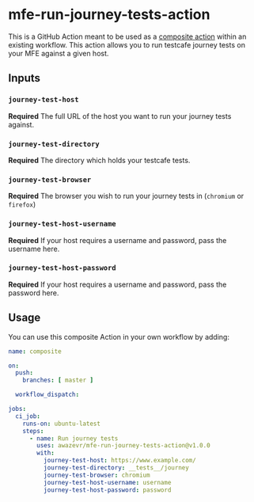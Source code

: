 # mfe-run-journey-tests-action
This is a GitHub Action meant to be used as a [composite action](https://docs.github.com/en/actions/creating-actions/creating-a-composite-action) within an existing workflow. This action allows you to run testcafe journey tests on your MFE against a given host.

## Inputs

### `journey-test-host`

**Required** The full URL of the host you want to run your journey tests against.

### `journey-test-directory`

**Required** The directory which holds your testcafe tests.

### `journey-test-browser`

**Required** The browser you wish to run your journey tests in (`chromium` or `firefox`)

### `journey-test-host-username`

**Required** If your host requires a username and password, pass the username here.

### `journey-test-host-password`

**Required** If your host requires a username and password, pass the password here.

## Usage
You can use this composite Action in your own workflow by adding:

```yml
name: composite

on:
  push:
    branches: [ master ]

  workflow_dispatch:

jobs:
  ci_job:
    runs-on: ubuntu-latest
    steps:
      - name: Run journey tests
        uses: awazevr/mfe-run-journey-tests-action@v1.0.0
        with:
          journey-test-host: https://www.example.com/
          journey-test-directory: __tests__/journey
          journey-test-browser: chromium
          journey-test-host-username: username
          journey-test-host-password: password

```

